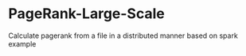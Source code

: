 # PageRank-Large-Scale
Calculate pagerank from a file in a distributed manner based on spark example
